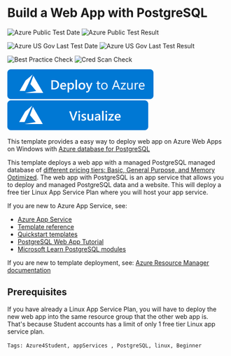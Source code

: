 # Build a Web App with PostgreSQL

![Azure Public Test Date](https://azurequickstartsservice.blob.core.windows.net/badges/101-webapp-managed-postgresql/PublicLastTestDate.svg)
![Azure Public Test Result](https://azurequickstartsservice.blob.core.windows.net/badges/101-webapp-managed-postgresql/PublicDeployment.svg)

![Azure US Gov Last Test Date](https://azurequickstartsservice.blob.core.windows.net/badges/101-webapp-managed-postgresql/FairfaxLastTestDate.svg)
![Azure US Gov Last Test Result](https://azurequickstartsservice.blob.core.windows.net/badges/101-webapp-managed-postgresql/FairfaxDeployment.svg)

![Best Practice Check](https://azurequickstartsservice.blob.core.windows.net/badges/101-webapp-managed-postgresql/BestPracticeResult.svg)
![Cred Scan Check](https://azurequickstartsservice.blob.core.windows.net/badges/101-webapp-managed-postgresql/CredScanResult.svg)

[![Deploy To Azure](https://raw.githubusercontent.com/Azure/azure-quickstart-templates/master/1-CONTRIBUTION-GUIDE/images/deploytoazure.svg?sanitize=true)]("https://portal.azure.com/#create/Microsoft.Template/uri/https%3A%2F%2Fraw.githubusercontent.com%2FAzure%2Fazure-quickstart-templates%2Fmaster%2F101-webapp-managed-postgresql%2Fazuredeploy.json")
[![Visualize](https://raw.githubusercontent.com/Azure/azure-quickstart-templates/master/1-CONTRIBUTION-GUIDE/images/visualizebutton.svg?sanitize=true)]("http://armviz.io/#/?load=https%3A%2F%2Fraw.githubusercontent.com%2FAzure%2Fazure-quickstart-templates%2Fmaster%2F101-webapp-managed-postgresql%2Fazuredeploy.json")

This template provides a easy way to deploy web app on Azure Web Apps on Windows
with
[Azure database for PostgreSQL](https://docs.microsoft.com/azure/postgresql/overview#azure-database-for-postgresql---single-server)

This template deploys a web app with a managed PostgreSQL managed database of
[different pricing tiers: Basic, General Purpose, and Memory Optimized](https://docs.microsoft.com/en-us/azure/postgresql/concepts-pricing-tiers).
The web app with PostgreSQL is an app service that allows you to deploy and
managed PostgreSQL data and a website. This will deploy a free tier Linux App
Service Plan where you will host your app service.

If you are new to Azure App Service, see:

- [Azure App Service](https://azure.microsoft.com/en-us/services/app-service/web/)
- [Template reference](https://docs.microsoft.com/es-es/azure/templates/microsoft.web/allversions)
- [Quickstart templates](https://azure.microsoft.com/es-es/resources/templates/?resourceType=Microsoft.Compute&pageNumber=1&sort=Popular&term=web+apps)
- [PostgreSQL Web App Tutorial](https://docs.microsoft.com/azure/app-service/containers/tutorial-python-postgresql-app)
- [Microsoft Learn PostgreSQL modules](https://docs.microsoft.com/learn/browse/?term=Postgres)

If you are new to template deployment, see:
[Azure Resource Manager documentation](https://docs.microsoft.com/azure/azure-resource-manager/)

## Prerequisites

If you have already a Linux App Service Plan, you will have to deploy the new
web app into the same resource group that the other web app is. That's because
Student accounts has a limit of only 1 free tier Linux app service plan.

`Tags: Azure4Student, appServices , PostgreSQL, linux, Beginner`
